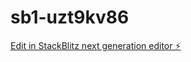 # sb1-uzt9kv86

[Edit in StackBlitz next generation editor ⚡️](https://stackblitz.com/~/github.com/redhamedd/sb1-uzt9kv86)